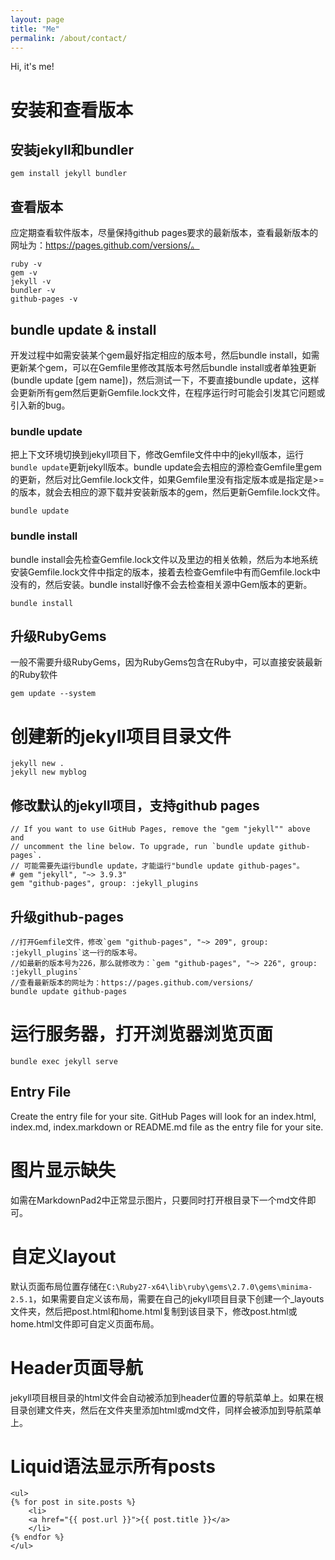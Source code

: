 ```yaml
---
layout: page
title: "Me"
permalink: /about/contact/
---
```


Hi, it's me!


# 安装和查看版本
## 安装jekyll和bundler
	gem install jekyll bundler
	
## 查看版本
应定期查看软件版本，尽量保持github pages要求的最新版本，查看最新版本的网址为：https://pages.github.com/versions/。  

	ruby -v
	gem -v
	jekyll -v
	bundler -v
	github-pages -v	

## bundle update & install
开发过程中如需安装某个gem最好指定相应的版本号，然后bundle install，如需更新某个gem，可以在Gemfile里修改其版本号然后bundle install或者单独更新(bundle update [gem name])，然后测试一下，不要直接bundle update，这样会更新所有gem然后更新Gemfile.lock文件，在程序运行时可能会引发其它问题或引入新的bug。

### bundle update
把上下文环境切换到jekyll项目下，修改Gemfile文件中中的jekyll版本，运行`bundle update`更新jekyll版本。bundle update会去相应的源检查Gemfile里gem的更新，然后对比Gemfile.lock文件，如果Gemfile里没有指定版本或是指定是>=的版本，就会去相应的源下载并安装新版本的gem，然后更新Gemfile.lock文件。

	bundle update

### bundle install
bundle install会先检查Gemfile.lock文件以及里边的相关依赖，然后为本地系统安装Gemfile.lock文件中指定的版本，接着去检查Gemfile中有而Gemfile.lock中没有的，然后安装。bundle install好像不会去检查相关源中Gem版本的更新。

	bundle install

## 升级RubyGems
一般不需要升级RubyGems，因为RubyGems包含在Ruby中，可以直接安装最新的Ruby软件

	gem update --system 

# 创建新的jekyll项目目录文件
	jekyll new .
	jekyll new myblog

## 修改默认的jekyll项目，支持github pages
	// If you want to use GitHub Pages, remove the "gem "jekyll"" above and
	// uncomment the line below. To upgrade, run `bundle update github-pages`.
	// 可能需要先运行bundle update，才能运行"bundle update github-pages"。
	# gem "jekyll", "~> 3.9.3"
	gem "github-pages", group: :jekyll_plugins

## 升级github-pages
	//打开Gemfile文件，修改`gem "github-pages", "~> 209", group: :jekyll_plugins`这一行的版本号。
	//如最新的版本号为226，那么就修改为：`gem "github-pages", "~> 226", group: :jekyll_plugins`
	//查看最新版本的网址为：https://pages.github.com/versions/
	bundle update github-pages

# 运行服务器，打开浏览器浏览页面
	bundle exec jekyll serve
	
## Entry File
Create the entry file for your site. GitHub Pages will look for an index.html, index.md, index.markdown or README.md file as the entry file for your site.

# 图片显示缺失
如需在MarkdownPad2中正常显示图片，只要同时打开根目录下一个md文件即可。

# 自定义layout
默认页面布局位置存储在`C:\Ruby27-x64\lib\ruby\gems\2.7.0\gems\minima-2.5.1`，如果需要自定义该布局，需要在自己的jekyll项目目录下创建一个_layouts文件夹，然后把post.html和home.html复制到该目录下，修改post.html或home.html文件即可自定义页面布局。

# Header页面导航
jekyll项目根目录的html文件会自动被添加到header位置的导航菜单上。如果在根目录创建文件夹，然后在文件夹里添加html或md文件，同样会被添加到导航菜单上。

# Liquid语法显示所有posts

	<ul>
	{% for post in site.posts %}
		<li>
		<a href="{{ post.url }}">{{ post.title }}</a>
		</li>
	{% endfor %}
	</ul>